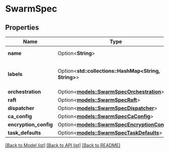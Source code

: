 # SwarmSpec

## Properties

Name | Type | Description | Notes
------------ | ------------- | ------------- | -------------
**name** | Option<**String**> | Name of the swarm. | [optional]
**labels** | Option<**std::collections::HashMap<String, String>**> | User-defined key/value metadata. | [optional]
**orchestration** | Option<[**models::SwarmSpecOrchestration**](SwarmSpec_Orchestration.md)> |  | [optional]
**raft** | Option<[**models::SwarmSpecRaft**](SwarmSpec_Raft.md)> |  | [optional]
**dispatcher** | Option<[**models::SwarmSpecDispatcher**](SwarmSpec_Dispatcher.md)> |  | [optional]
**ca_config** | Option<[**models::SwarmSpecCaConfig**](SwarmSpec_CAConfig.md)> |  | [optional]
**encryption_config** | Option<[**models::SwarmSpecEncryptionConfig**](SwarmSpec_EncryptionConfig.md)> |  | [optional]
**task_defaults** | Option<[**models::SwarmSpecTaskDefaults**](SwarmSpec_TaskDefaults.md)> |  | [optional]

[[Back to Model list]](../README.md#documentation-for-models) [[Back to API list]](../README.md#documentation-for-api-endpoints) [[Back to README]](../README.md)


